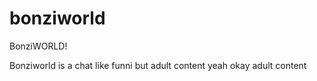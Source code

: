 # bonziworld
BonziWORLD!

Bonziworld is a chat like funni but adult content
yeah okay adult content
